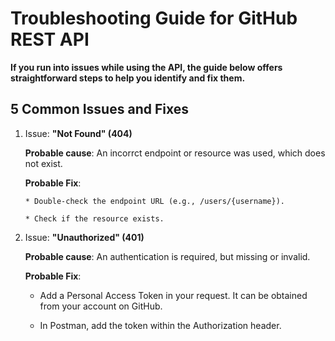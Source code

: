 # Troubleshooting Guide for GitHub REST API

**If you run into issues while using the API, the guide below offers straightforward steps to help you identify and fix them.**

## 5 Common Issues and Fixes

1. Issue: **"Not Found" (404)**

    **Probable cause**: An incorrct endpoint or resource was used, which does not exist.

    **Probable Fix**: 

       * Double-check the endpoint URL (e.g., /users/{username}).

       * Check if the resource exists.

2. Issue: **"Unauthorized" (401)**

    **Probable cause**: An authentication is required, but missing or invalid.

    **Probable Fix**: 

      * Add a Personal Access Token in your request. It can be obtained from your account on GitHub.

      * In Postman, add the token within the Authorization header.
